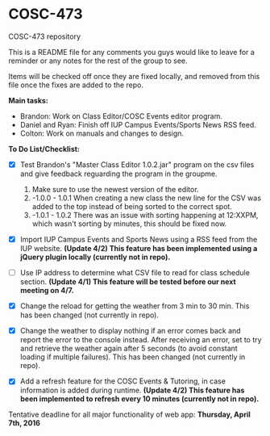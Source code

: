 # COSC-473
COSC-473 repository

This is a README file for any comments you guys would like to leave for a reminder or any notes for the rest of the group to see.

Items will be checked off once they are fixed locally, and removed from this file once the fixes are added to the repo.

**Main tasks:**

- Brandon: Work on Class Editor/COSC Events editor program.
- Daniel and Ryan: Finish off IUP Campus Events/Sports News RSS feed.
- Colton: Work on manuals and changes to design.

**To Do List/Checklist:**

- [x] Test Brandon's "Master Class Editor 1.0.2.jar" program on the csv files and give feedback reguarding the program in the groupme.
  1. Make sure to use the newest version of the editor.
  2. -1.0.0 - 1.0.1 When creating a new class the new line for the CSV was added to the top instead of being sorted to the correct spot.
  3. -1.0.1 - 1.0.2 There was an issue with sorting happening at 12:XXPM, which wasn't sorting by minutes, this should be fixed now.
    
- [x] Import IUP Campus Events and Sports News using a RSS feed from the IUP website. **(Update 4/2) This feature has been implemented using a jQuery plugin locally (currently not in repo).**

- [ ] Use IP address to determine what CSV file to read for class schedule section. **(Update 4/1) This feature will be tested before our next meeting on 4/7.**

- [x] Change the reload for getting the weather from 3 min to 30 min. This has been changed (not currently in repo).

- [x] Change the weather to display nothing if an error comes back and report the error to the console instead. After receiving an error, set to try and retrieve the weather again after 5 seconds (to avoid constant loading if multiple failures). This has been changed (not currently in repo).

- [x] Add a refresh feature for the COSC Events & Tutoring, in case information is added during runtime. **(Update 4/2) This feature has been implemented to refresh every 10 minutes (currently not in repo).**

Tentative deadline for all major functionality of web app: **Thursday, April 7th, 2016**
